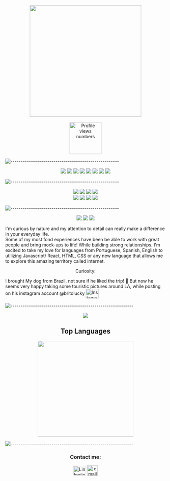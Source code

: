 
<section align="center">
<!--  Who am I gif  -->
<img align="center" width=350 src="https://user-images.githubusercontent.com/82066350/139956445-00591f03-9ad9-48f0-94be-21721bb043e1.gif" />
</section>
<!-- Profile view numbers  -->
</br>
<section align="center"> 
<img align="center" width=100 src="https://komarev.com/ghpvc/?username=joanafbrito&color=462581" alt="Profile views numbers" />
</section>



![-----------------------------------------------------](https://raw.githubusercontent.com/andreasbm/readme/master/assets/lines/rainbow.png)
<p align="center"> 
  <img src="https://img.shields.io/badge/React-20232A?style=flaste&logo=react&logoColor=61DAFB"/>
  <img src="https://img.shields.io/badge/HTML5-E34F26?style=flaste&logo=html5&logoColor=white"/>
  <img src="https://img.shields.io/badge/CSS3-1572B6?style=flaste&logo=css3&logoColor=white"/>
  <img src="https://img.shields.io/badge/JavaScript-323330?style=flaste&logo=javascript&logoColor=F7DF1E"/>
  <img src="https://img.shields.io/badge/npm-CB3837?style=flaste&logo=npm&logoColor=white"/>
  <img src="https://img.shields.io/badge/Cypress-17202C?style=flaste&logo=cypress&logoColor=white"/>
  <img src="https://img.shields.io/badge/React_Router-CA4245?style=flaste&logo=react-router&logoColor=white"/>
  <img src="https://img.shields.io/badge/PWA-33b818.svg?&style=flaste&logo=REST&logoColor=white"/>
</p>

![-----------------------------------------------------](https://raw.githubusercontent.com/andreasbm/readme/master/assets/lines/rainbow.png)
<p align="center">
  <img src="https://img.shields.io/badge/Visual_Studio_Code-0078D4?style=flaste&logo=visual%20studio%20code&logoColor=white">
  <img src="https://img.shields.io/badge/Git-F05032.svg?&style=flaste&logo=git&logoColor=white" />
  <img src="https://img.shields.io/badge/GitHub-181717.svg?&style=flaste&logo=github&logoColor=white" />
  <img src="https://img.shields.io/badge/travis_CI-3EAAAF?style=flaste&logo=travisci&logoColor=white" />
  </br>
  <img src="https://img.shields.io/badge/Surge-430098.svg?&style=flaste&logo=heroku&logoColor=white" />
  <img src="https://img.shields.io/badge/eslint-3A33D1?style=flaste&logo=eslint&logoColor=white" />
  <img src="https://img.shields.io/badge/Canva-%2300C4CC.svg?&style=flaste&logo=Canva&logoColor=white" />
  <img src="https://img.shields.io/badge/Google_chrome-4285F4?style=flaste&logo=Google-chrome&logoColor=white" /> 
</p>

![-----------------------------------------------------](https://raw.githubusercontent.com/andreasbm/readme/master/assets/lines/rainbow.png)
<p align="center">
  <img src="https://img.shields.io/badge/OOP-b81818.svg?&style=flaste&logo=OOP&logoColor=white" />
  <img src="https://img.shields.io/badge/Accessability-b87818.svg?&style=flaste&logo=&logoColor=white" />
  <img src="https://img.shields.io/badge/UI/UX-33b818.svg?&style=flaste&logo=REST&logoColor=white"/>
</p>

<!-- Need to add up: Scss, TDD- Mocha and Chai,and Node. -->
<!-- About me -->
<p align="center" width=800>
<p>I'm curious by nature and my attention to detail can really make a difference in your everyday life.</br>
Some of my most fond experiences have been be able to work with great people and bring mock-ups to life! While building strong relationships. I'm excited to take my love for languages from Portuguese, Spanish, English to utilizing Javascript/ React, HTML, CSS or any new language that allows me to explore this amazing territory called internet.</p> 

<p align="center">Curiosity:</p> 
<p>I brought My dog from Brazil, not sure if he liked the trip! 🤔 But now he seems very happy taking some touristic pictures around LA, while posting on his instagram account @britolucky 
<a href="https://www.instagram.com/britolucky/?hl=en" target="blank"><img align="center" src="https://cdn.jsdelivr.net/npm/simple-icons@3.0.1/icons/instagram.svg" alt="Instagram icon" height="30" width="40" /></a>
</p>
</p>

![------------------------------------------------------------](https://raw.githubusercontent.com/andreasbm/readme/master/assets/lines/rainbow.png)

<section align="center">
<a href="https://github.com/joanafbrito/joanafbrito">
  <img align="center" src="https://github-readme-stats.vercel.app/api?username=joanafbrito&show_icons=true&theme=shades-of-purple" />
</a>

<h2 align="center" color=ffeb3b>Top Languages</h2>

<a href="https://github.com/joanafbrito/convoychat">
  <img align="center" width=300 src="https://github-readme-stats.vercel.app/api/top-langs/?username=joanafbrito&layout=compact&theme=shades-of-purple" />
</a>
</section>


<!-- 
<section align="center">
<h2>Contribuitions </h2>
<a href="https://github.com/joanafbrito/joanafbrito">
  <img align="center" src="http://github-readme-streak-stats.herokuapp.com?user=joanafbrito&theme=shades-of-purple&date_format=M%20j%5B%2C%20Y%5D" />
</a>
</section> -->
<!-- <a href="">
  <img align="center" width=400 src="https://github-readme-stats.vercel.app/api/pin/?username=joanafbrito&repo=joanafbrito&theme=shades-of-purple" />
</a> -->

![------------------------------------------------------------](https://raw.githubusercontent.com/andreasbm/readme/master/assets/lines/rainbow.png)
<!-- Links to personal information  -->
<h3 align="center">Contact me:</h3>
<p align="center">
<a href="https://www.linkedin.com/in/joana-f-brito/" target="blank"><img align="center" src="https://cdn.jsdelivr.net/npm/simple-icons@3.0.1/icons/linkedin.svg" alt="Linkedin icon" height="30" width="40" /></a>
<a href="mailto:joanafiorentini@hotmail.com" target="blank"><img align="center" src="https://icon-library.com/images/email-icon-png-black/email-icon-png-black-1.jpg" alt="email " height="33" width="33" /></a>
<!-- to be added as needed -->
<!-- <a href="your link" target="blank"><img align="center" src="https://cdn.jsdelivr.net/npm/simple-icons@3.0.1/icons/twitter.svg" alt="" height="30" width="40" /></a> -->
<!-- <a href="your link" target="blank"><img align="center" src="https://cdn.jsdelivr.net/npm/simple-icons@3.0.1/icons/instagram.svg" alt="Instagram icon" height="30" width="40" /></a>
<a href="joanafiorentini@hotmail.com" target="blank"><img align="center" src="https://cdn.jsdelivr.net/npm/simple-icons@3.0.1/icons/youtube.svg" alt="Youtube icon" height="30" width="40" /></a> -->
</p>







<!-- joanafbrito/joanafbrito is a ✨ special ✨ repository because its `README.md` (this file) appears on your GitHub profile. -->
<!-- You can click the Preview link to take a look at your changes. -->

